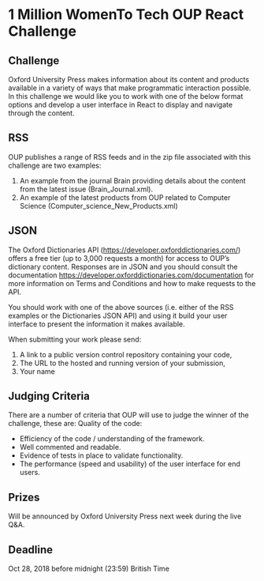 # 1 Million WomenTo Tech OUP React Challenge

## Challenge

Oxford University Press makes information about its content and products available in a variety of ways that make programmatic interaction possible.  In this challenge we would like you to work with one of the below format options and develop a user interface in React to display and navigate through the content.

## RSS
OUP publishes a range of RSS feeds and in the zip file associated with this challenge are two examples:
1)  An example from the journal Brain providing details about the content from the latest issue (Brain_Journal.xml).
2)  An example of the latest products from OUP related to Computer Science (Computer_science_New_Products.xml)

## JSON
The Oxford Dictionaries API (https://developer.oxforddictionaries.com/) offers a free tier (up to 3,000 requests a month) for access to OUP’s dictionary content.  Responses are in JSON and you should consult the documentation  https://developer.oxforddictionaries.com/documentation for more information on Terms and Conditions and how to make requests to the API.

You should work with one of the above sources (i.e. either of the RSS examples or the Dictionaries JSON API) and using it build your user interface to present the information it makes available.

When submitting your work please send:
1)  A link to a public version control repository containing your code,
2)  The URL to the hosted and running version of your submission,
3)  Your name


## Judging Criteria 

There are a number of criteria that OUP will use to judge the winner of the challenge, these are:
Quality of the code: 
* Efficiency of the code / understanding of the framework.
* Well commented and readable.
* Evidence of tests in place to validate functionality.
* The performance (speed and usability) of the user interface for end users. 

## Prizes

Will be announced by Oxford University Press next week during the live Q&A.

## Deadline

Oct 28, 2018 before midnight (23:59) British Time
